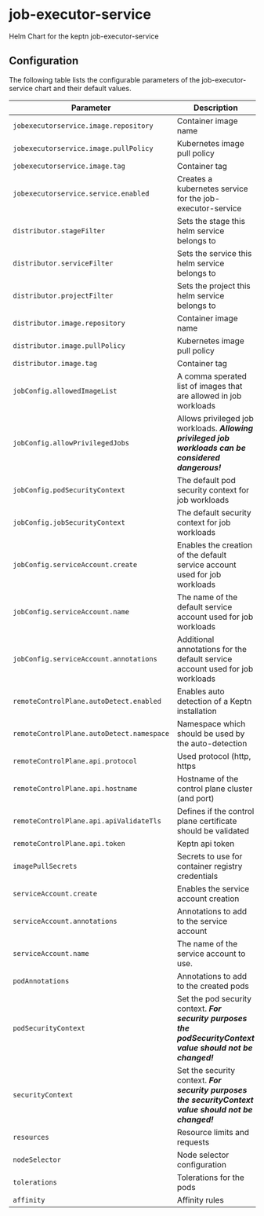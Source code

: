
job-executor-service
===========

Helm Chart for the keptn job-executor-service


## Configuration

The following table lists the configurable parameters of the job-executor-service chart and their default values.

| Parameter                               | Description             | Default       |
|-----------------------------------------| ----------------------- | ------------- |
| `jobexecutorservice.image.repository`   | Container image name | `"docker.io/keptncontrib/job-executor-service"` |
| `jobexecutorservice.image.pullPolicy`   | Kubernetes image pull policy | `"IfNotPresent"` |
| `jobexecutorservice.image.tag`          | Container tag | `""` |
| `jobexecutorservice.service.enabled`    | Creates a kubernetes service for the job-executor-service | `true` |
| `distributor.stageFilter`               | Sets the stage this helm service belongs to | `""` |
| `distributor.serviceFilter`             | Sets the service this helm service belongs to | `""` |
| `distributor.projectFilter`             | Sets the project this helm service belongs to | `""` |
| `distributor.image.repository`          | Container image name | `"docker.io/keptn/distributor"` |
| `distributor.image.pullPolicy`          | Kubernetes image pull policy | `"IfNotPresent"` |
| `distributor.image.tag`                 | Container tag | `""` |
| `jobConfig.allowedImageList`            | A comma sperated list of images that are allowed in job workloads | `""` |
| `jobConfig.allowPrivilegedJobs`         | Allows privileged job workloads. ***Allowing privileged job workloads can be considered dangerous!*** | `false` |
| `jobConfig.podSecurityContext`          | The default pod security context for job workloads | [See values.yaml](values.yaml)  |
| `jobConfig.jobSecurityContext`          | The default security context for job workloads | [See values.yaml](values.yaml) |
| `jobConfig.serviceAccount.create`       | Enables the creation of the default service account used for job workloads | `true` | 
| `jobConfig.serviceAccount.name`         | The name of the default service account used for job workloads | `default-job-account` | 
| `jobConfig.serviceAccount.annotations`  | Additional annotations for the default service account used for job workloads | `{}` |
| `remoteControlPlane.autoDetect.enabled`   | Enables auto detection of a Keptn installation | `false` |
| `remoteControlPlane.autoDetect.namespace` | Namespace which should be used by the auto-detection | `""` |
| `remoteControlPlane.api.protocol`       | Used protocol (http, https | `"https"` |
| `remoteControlPlane.api.hostname`       | Hostname of the control plane cluster (and port) | `"api-gateway-nginx.keptn"` |
| `remoteControlPlane.api.apiValidateTls` | Defines if the control plane certificate should be validated | `true` |
| `remoteControlPlane.api.token`          | Keptn api token | `""` |
| `imagePullSecrets`                      | Secrets to use for container registry credentials | `[]` |
| `serviceAccount.create`                 | Enables the service account creation | `true` |
| `serviceAccount.annotations`            | Annotations to add to the service account | `{}` |
| `serviceAccount.name`                   | The name of the service account to use. | `""` |
| `podAnnotations`                        | Annotations to add to the created pods | `{}` |
| `podSecurityContext`                    | Set the pod security context. ***For security purposes the podSecurityContext value should not be changed!*** | [See values.yaml](values.yaml)           |
| `securityContext`                       | Set the security context. ***For security purposes the securityContext value should not be changed!***        | [See values.yaml](values.yaml) |
| `resources`                             | Resource limits and requests | `{}` |
| `nodeSelector`                          | Node selector configuration | `{}` |
| `tolerations`                           | Tolerations for the pods | `[]` |
| `affinity`                              | Affinity rules | `{}` |





